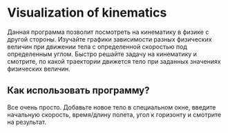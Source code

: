 # Visualization of kinematics

Данная программа позволит посмотреть на кинематику в физике с другой стороны. Изучайте графики зависимости разных физических величин при движении тела с определенной скоростью под определенным углом. Быстро решайте задачу на кинематику и смотрите, по какой траектории движется тело при заданных значениях физических величин.

## Как использовать программу?

Все очень просто. Добавьте новое тело в специальном окне, введите начальную скорость, время/длину полета, угол к горизонту и смотрите на результат.

